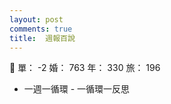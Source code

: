 ```yaml
---
layout: post
comments: true
title:  週報百說
---
```


:information_desk_person: 單： -2 婚： 763 年： 330 旅： 196

 - 一週一循環 - 一循環一反思

